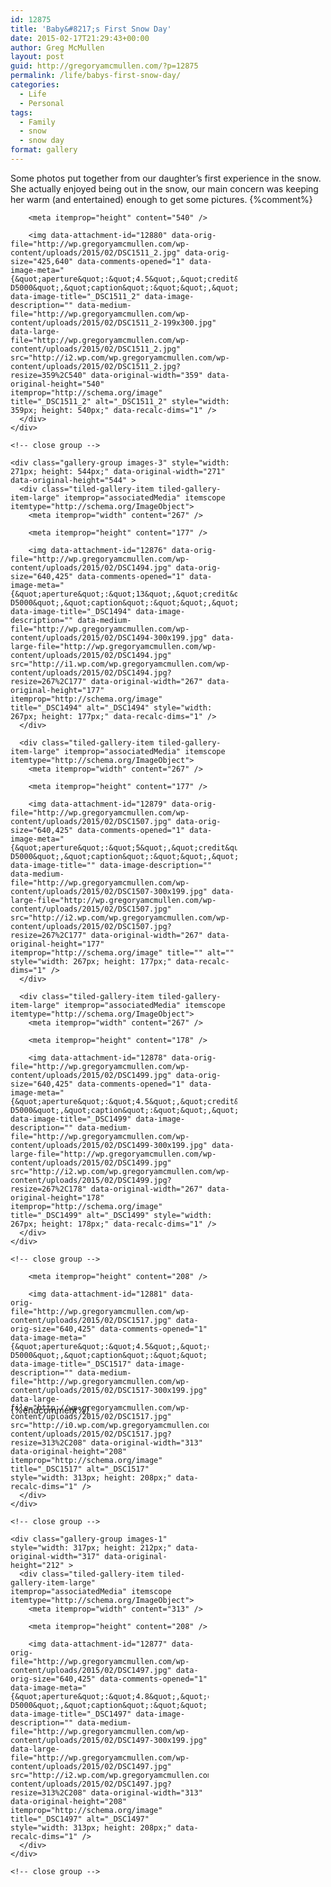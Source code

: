 ```yaml
---
id: 12875
title: 'Baby&#8217;s First Snow Day'
date: 2015-02-17T21:29:43+00:00
author: Greg McMullen
layout: post
guid: http://gregoryamcmullen.com/?p=12875
permalink: /life/babys-first-snow-day/
categories:
  - Life
  - Personal
tags:
  - Family
  - snow
  - snow day
format: gallery
---
```

Some photos put together from our daughter&#8217;s&nbsp;first experience in the snow. She actually enjoyed being out in the snow, our main concern was keeping her warm (and entertained) enough to get some pictures.
{%comment%}
<div class="tiled-gallery type-rectangular tiled-gallery-unresized" data-original-width="634" data-carousel-extra='{&quot;blog_id&quot;:1,&quot;permalink&quot;:&quot;http:\/\/gregoryamcmullen.com\/life\/babys-first-snow-day\/&quot;,&quot;likes_blog_id&quot;:24899473}' itemscope itemtype="http://schema.org/ImageGallery" >
  <div class="gallery-row" style="width: 634px; height: 544px;" data-original-width="634" data-original-height="544" >
    <div class="gallery-group images-1" style="width: 363px; height: 544px;" data-original-width="363" data-original-height="544" >
      <div class="tiled-gallery-item tiled-gallery-item-large" itemprop="associatedMedia" itemscope itemtype="http://schema.org/ImageObject">
        <meta itemprop="width" content="359" />
        
        <meta itemprop="height" content="540" />
        
        <img data-attachment-id="12880" data-orig-file="http://wp.gregoryamcmullen.com/wp-content/uploads/2015/02/DSC1511_2.jpg" data-orig-size="425,640" data-comments-opened="1" data-image-meta="{&quot;aperture&quot;:&quot;4.5&quot;,&quot;credit&quot;:&quot;&quot;,&quot;camera&quot;:&quot;NIKON D5000&quot;,&quot;caption&quot;:&quot;&quot;,&quot;created_timestamp&quot;:&quot;1424188191&quot;,&quot;copyright&quot;:&quot;&quot;,&quot;focal_length&quot;:&quot;28&quot;,&quot;iso&quot;:&quot;500&quot;,&quot;shutter_speed&quot;:&quot;0.0008&quot;,&quot;title&quot;:&quot;&quot;,&quot;orientation&quot;:&quot;0&quot;}" data-image-title="_DSC1511_2" data-image-description="" data-medium-file="http://wp.gregoryamcmullen.com/wp-content/uploads/2015/02/DSC1511_2-199x300.jpg" data-large-file="http://wp.gregoryamcmullen.com/wp-content/uploads/2015/02/DSC1511_2.jpg" src="http://i2.wp.com/wp.gregoryamcmullen.com/wp-content/uploads/2015/02/DSC1511_2.jpg?resize=359%2C540" data-original-width="359" data-original-height="540" itemprop="http://schema.org/image" title="_DSC1511_2" alt="_DSC1511_2" style="width: 359px; height: 540px;" data-recalc-dims="1" />
      </div>
    </div>
    
    <!-- close group -->
    
    <div class="gallery-group images-3" style="width: 271px; height: 544px;" data-original-width="271" data-original-height="544" >
      <div class="tiled-gallery-item tiled-gallery-item-large" itemprop="associatedMedia" itemscope itemtype="http://schema.org/ImageObject">
        <meta itemprop="width" content="267" />
        
        <meta itemprop="height" content="177" />
        
        <img data-attachment-id="12876" data-orig-file="http://wp.gregoryamcmullen.com/wp-content/uploads/2015/02/DSC1494.jpg" data-orig-size="640,425" data-comments-opened="1" data-image-meta="{&quot;aperture&quot;:&quot;13&quot;,&quot;credit&quot;:&quot;&quot;,&quot;camera&quot;:&quot;NIKON D5000&quot;,&quot;caption&quot;:&quot;&quot;,&quot;created_timestamp&quot;:&quot;1424188062&quot;,&quot;copyright&quot;:&quot;&quot;,&quot;focal_length&quot;:&quot;32&quot;,&quot;iso&quot;:&quot;500&quot;,&quot;shutter_speed&quot;:&quot;0.0015625&quot;,&quot;title&quot;:&quot;&quot;,&quot;orientation&quot;:&quot;1&quot;}" data-image-title="_DSC1494" data-image-description="" data-medium-file="http://wp.gregoryamcmullen.com/wp-content/uploads/2015/02/DSC1494-300x199.jpg" data-large-file="http://wp.gregoryamcmullen.com/wp-content/uploads/2015/02/DSC1494.jpg" src="http://i1.wp.com/wp.gregoryamcmullen.com/wp-content/uploads/2015/02/DSC1494.jpg?resize=267%2C177" data-original-width="267" data-original-height="177" itemprop="http://schema.org/image" title="_DSC1494" alt="_DSC1494" style="width: 267px; height: 177px;" data-recalc-dims="1" />
      </div>
      
      <div class="tiled-gallery-item tiled-gallery-item-large" itemprop="associatedMedia" itemscope itemtype="http://schema.org/ImageObject">
        <meta itemprop="width" content="267" />
        
        <meta itemprop="height" content="177" />
        
        <img data-attachment-id="12879" data-orig-file="http://wp.gregoryamcmullen.com/wp-content/uploads/2015/02/DSC1507.jpg" data-orig-size="640,425" data-comments-opened="1" data-image-meta="{&quot;aperture&quot;:&quot;5&quot;,&quot;credit&quot;:&quot;&quot;,&quot;camera&quot;:&quot;NIKON D5000&quot;,&quot;caption&quot;:&quot;&quot;,&quot;created_timestamp&quot;:&quot;1424188154&quot;,&quot;copyright&quot;:&quot;&quot;,&quot;focal_length&quot;:&quot;36&quot;,&quot;iso&quot;:&quot;500&quot;,&quot;shutter_speed&quot;:&quot;0.001&quot;,&quot;title&quot;:&quot;&quot;,&quot;orientation&quot;:&quot;1&quot;}" data-image-title="" data-image-description="" data-medium-file="http://wp.gregoryamcmullen.com/wp-content/uploads/2015/02/DSC1507-300x199.jpg" data-large-file="http://wp.gregoryamcmullen.com/wp-content/uploads/2015/02/DSC1507.jpg" src="http://i2.wp.com/wp.gregoryamcmullen.com/wp-content/uploads/2015/02/DSC1507.jpg?resize=267%2C177" data-original-width="267" data-original-height="177" itemprop="http://schema.org/image" title="" alt="" style="width: 267px; height: 177px;" data-recalc-dims="1" />
      </div>
      
      <div class="tiled-gallery-item tiled-gallery-item-large" itemprop="associatedMedia" itemscope itemtype="http://schema.org/ImageObject">
        <meta itemprop="width" content="267" />
        
        <meta itemprop="height" content="178" />
        
        <img data-attachment-id="12878" data-orig-file="http://wp.gregoryamcmullen.com/wp-content/uploads/2015/02/DSC1499.jpg" data-orig-size="640,425" data-comments-opened="1" data-image-meta="{&quot;aperture&quot;:&quot;4.5&quot;,&quot;credit&quot;:&quot;&quot;,&quot;camera&quot;:&quot;NIKON D5000&quot;,&quot;caption&quot;:&quot;&quot;,&quot;created_timestamp&quot;:&quot;1424188120&quot;,&quot;copyright&quot;:&quot;&quot;,&quot;focal_length&quot;:&quot;20&quot;,&quot;iso&quot;:&quot;500&quot;,&quot;shutter_speed&quot;:&quot;0.000625&quot;,&quot;title&quot;:&quot;&quot;,&quot;orientation&quot;:&quot;0&quot;}" data-image-title="_DSC1499" data-image-description="" data-medium-file="http://wp.gregoryamcmullen.com/wp-content/uploads/2015/02/DSC1499-300x199.jpg" data-large-file="http://wp.gregoryamcmullen.com/wp-content/uploads/2015/02/DSC1499.jpg" src="http://i2.wp.com/wp.gregoryamcmullen.com/wp-content/uploads/2015/02/DSC1499.jpg?resize=267%2C178" data-original-width="267" data-original-height="178" itemprop="http://schema.org/image" title="_DSC1499" alt="_DSC1499" style="width: 267px; height: 178px;" data-recalc-dims="1" />
      </div>
    </div>
    
    <!-- close group -->
  </div>
  
  <!-- close row -->
  
  <div class="gallery-row" style="width: 634px; height: 212px;" data-original-width="634" data-original-height="212" >
    <div class="gallery-group images-1" style="width: 317px; height: 212px;" data-original-width="317" data-original-height="212" >
      <div class="tiled-gallery-item tiled-gallery-item-large" itemprop="associatedMedia" itemscope itemtype="http://schema.org/ImageObject">
        <meta itemprop="width" content="313" />
        
        <meta itemprop="height" content="208" />
        
        <img data-attachment-id="12881" data-orig-file="http://wp.gregoryamcmullen.com/wp-content/uploads/2015/02/DSC1517.jpg" data-orig-size="640,425" data-comments-opened="1" data-image-meta="{&quot;aperture&quot;:&quot;4.5&quot;,&quot;credit&quot;:&quot;&quot;,&quot;camera&quot;:&quot;NIKON D5000&quot;,&quot;caption&quot;:&quot;&quot;,&quot;created_timestamp&quot;:&quot;1424188275&quot;,&quot;copyright&quot;:&quot;&quot;,&quot;focal_length&quot;:&quot;20&quot;,&quot;iso&quot;:&quot;500&quot;,&quot;shutter_speed&quot;:&quot;0.001&quot;,&quot;title&quot;:&quot;&quot;,&quot;orientation&quot;:&quot;1&quot;}" data-image-title="_DSC1517" data-image-description="" data-medium-file="http://wp.gregoryamcmullen.com/wp-content/uploads/2015/02/DSC1517-300x199.jpg" data-large-file="http://wp.gregoryamcmullen.com/wp-content/uploads/2015/02/DSC1517.jpg" src="http://i0.wp.com/wp.gregoryamcmullen.com/wp-content/uploads/2015/02/DSC1517.jpg?resize=313%2C208" data-original-width="313" data-original-height="208" itemprop="http://schema.org/image" title="_DSC1517" alt="_DSC1517" style="width: 313px; height: 208px;" data-recalc-dims="1" />
      </div>
    </div>
    
    <!-- close group -->
    
    <div class="gallery-group images-1" style="width: 317px; height: 212px;" data-original-width="317" data-original-height="212" >
      <div class="tiled-gallery-item tiled-gallery-item-large" itemprop="associatedMedia" itemscope itemtype="http://schema.org/ImageObject">
        <meta itemprop="width" content="313" />
        
        <meta itemprop="height" content="208" />
        
        <img data-attachment-id="12877" data-orig-file="http://wp.gregoryamcmullen.com/wp-content/uploads/2015/02/DSC1497.jpg" data-orig-size="640,425" data-comments-opened="1" data-image-meta="{&quot;aperture&quot;:&quot;4.8&quot;,&quot;credit&quot;:&quot;&quot;,&quot;camera&quot;:&quot;NIKON D5000&quot;,&quot;caption&quot;:&quot;&quot;,&quot;created_timestamp&quot;:&quot;1424188082&quot;,&quot;copyright&quot;:&quot;&quot;,&quot;focal_length&quot;:&quot;32&quot;,&quot;iso&quot;:&quot;500&quot;,&quot;shutter_speed&quot;:&quot;0.002&quot;,&quot;title&quot;:&quot;&quot;,&quot;orientation&quot;:&quot;0&quot;}" data-image-title="_DSC1497" data-image-description="" data-medium-file="http://wp.gregoryamcmullen.com/wp-content/uploads/2015/02/DSC1497-300x199.jpg" data-large-file="http://wp.gregoryamcmullen.com/wp-content/uploads/2015/02/DSC1497.jpg" src="http://i2.wp.com/wp.gregoryamcmullen.com/wp-content/uploads/2015/02/DSC1497.jpg?resize=313%2C208" data-original-width="313" data-original-height="208" itemprop="http://schema.org/image" title="_DSC1497" alt="_DSC1497" style="width: 313px; height: 208px;" data-recalc-dims="1" />
      </div>
    </div>
    
    <!-- close group -->
  </div>
  
  <!-- close row -->
</div>
{%endcomment%}